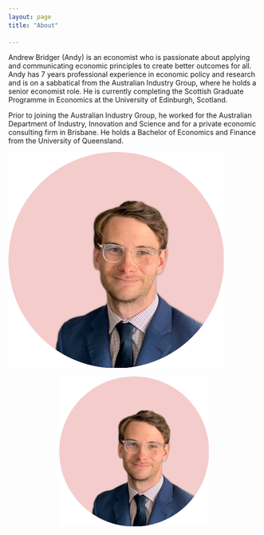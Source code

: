 ```yaml
---
layout: page
title: "About"

---
```


Andrew Bridger (Andy) is an economist who is passionate about applying and communicating economic principles to create better outcomes for all. Andy has 7 years professional experience in economic policy and research and is on a sabbatical from the Australian Industry Group, where he holds a senior economist role. He is currently completing the Scottish Graduate Programme in Economics at the University of Edinburgh, Scotland.  

Prior to joining the Australian Industry Group, he worked for the Australian Department of Industry, Innovation and Science and for a private economic consulting firm in Brisbane. He holds a Bachelor of Economics and Finance from the University of Queensland.



![test](https://github.com/andybridger/andybridger.github.io/blob/d9a7159ac95e67c971a6ac36f00e1d0d3229f80f/me_pink_circle.png)

<div style="text-align: center"><img src="https://github.com/andybridger/andybridger.github.io/blob/d9a7159ac95e67c971a6ac36f00e1d0d3229f80f/me_pink_circle.png" width="300" /></div>
